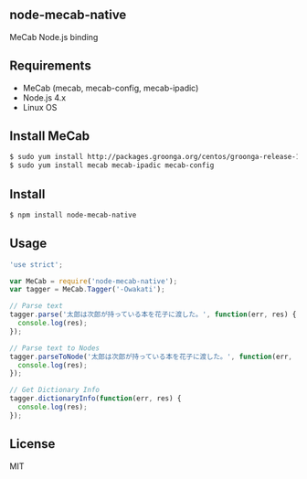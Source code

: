node-mecab-native
-----
MeCab Node.js binding

Requirements
-----
- MeCab (mecab, mecab-config, mecab-ipadic)
- Node.js 4.x
- Linux OS

Install MeCab
-----
```bash
$ sudo yum install http://packages.groonga.org/centos/groonga-release-1.1.0-1.noarch.rpm
$ sudo yum install mecab mecab-ipadic mecab-config
```

Install
-----
```bash
$ npm install node-mecab-native
```

Usage
-----
```javascript
'use strict';

var MeCab = require('node-mecab-native');
var tagger = MeCab.Tagger('-Owakati');

// Parse text
tagger.parse('太郎は次郎が持っている本を花子に渡した。', function(err, res) {
  console.log(res);
});

// Parse text to Nodes
tagger.parseToNode('太郎は次郎が持っている本を花子に渡した。', function(err, res) {
  console.log(res);
});

// Get Dictionary Info
tagger.dictionaryInfo(function(err, res) {
  console.log(res);
});
```

License
-----
MIT
